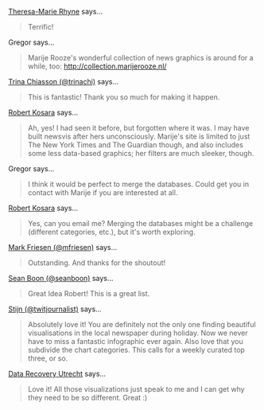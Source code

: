 <a href="http://theresamarierhyne.com/Theresa-Marie_Rhynes_Viewpoint/Welcome.html" rel="nofollow noopener" target="_blank">Theresa-Marie Rhyne</a> says…
>	Terrific!

Gregor says…
>	Marije Rooze's wonderful collection of news graphics is around for a while, too: http://collection.marijerooze.nl/

<a href="http://twitter.com/trinachi" rel="nofollow noopener" target="_blank">Trina Chiasson (@trinachi)</a> says…
>	This is fantastic! Thank you so much for making it happen.

<a href="/about" rel="nofollow noopener" target="_blank">Robert Kosara</a> says…
>	Ah, yes! I had seen it before, but forgotten where it was. I may have built newsvis after hers unconsciously. Marije's site is limited to just The New York Times and The Guardian though, and also includes some less data-based graphics; her filters are much sleeker, though.

Gregor says…
>	I think it would be perfect to merge the databases. Could get you in contact with Marije if you are interested at all.

<a href="/about" rel="nofollow noopener" target="_blank">Robert Kosara</a> says…
>	Yes, can you email me? Merging the databases might be a challenge (different categories, etc.), but it's worth exploring.

<a href="http://twitter.com/mfriesen" rel="nofollow noopener" target="_blank">Mark Friesen (@mfriesen)</a> says…
>	Outstanding. And thanks for the shoutout!

<a href="http://twitter.com/seanboon" rel="nofollow noopener" target="_blank">Sean Boon (@seanboon)</a> says…
>	Great Idea Robert!  This is a great list.

<a href="http://www.dutchnewsdesign.com" rel="nofollow noopener" target="_blank">Stijn (@twitjournalist)</a> says…
>	Absolutely love it! You are definitely not the only one finding beautiful visualisations in the local newspaper during holiday. Now we never have to miss a fantastic infographic ever again.
>	Also love that you subdivide the chart categories. This calls for a weekly curated top three, or so.

<a href="http://www.datarecoverynederland.nl/data-recovery-utrecht.html" rel="nofollow noopener" target="_blank">Data Recovery Utrecht</a> says…
>	Love it! All those visualizations just speak to me and I can get why they need to be so different. Great :)
